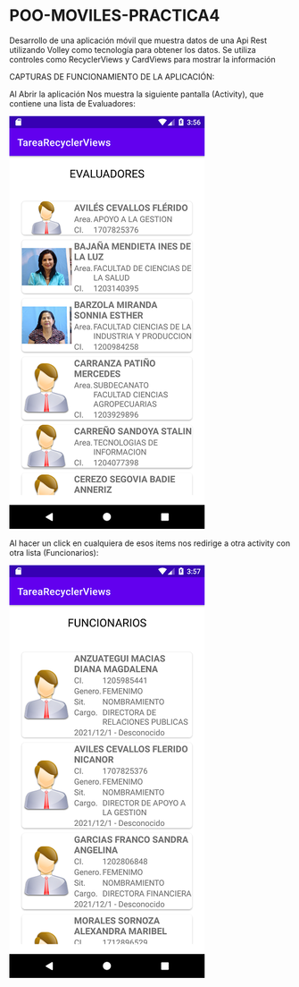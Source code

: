 # POO-MOVILES-PRACTICA4
Desarrollo de una aplicación móvil que muestra datos de una Api Rest utilizando Volley como tecnología para obtener los datos. Se utiliza controles como RecyclerViews y CardViews para mostrar la información 


CAPTURAS DE FUNCIONAMIENTO DE LA APLICACIÓN:

Al Abrir la aplicación Nos muestra la siguiente pantalla (Activity), que contiene una lista de Evaluadores:

![alt text](https://github.com/CarlosSebastianCarvajal/POO-MOVILES-PRACTICA4/blob/main/capturas/Screenshot_1640318213.png)

Al hacer un click en cualquiera de esos items nos redirige a otra activity con otra lista (Funcionarios):

![alt text](https://github.com/CarlosSebastianCarvajal/POO-MOVILES-PRACTICA4/blob/main/capturas/Screenshot_1640318234.png)

